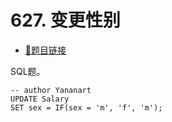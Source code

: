 # 627. 变更性别

- [🔗题目链接](https://leetcode-cn.com/problems/swap-salary/)

SQL题。

```mysql
-- author Yananart
UPDATE Salary
SET sex = IF(sex = 'm', 'f', 'm');
```
